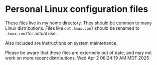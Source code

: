 # Personal Linux configuration files

These files live in my home directory. They should be common to many Linux
distributions. Files like `dot.tmux.conf` should be renamed to `.tmux.conf`for
actual use.

Also included are instructions on system maintenance.

Please be aware that these files are extermely out of date, and may not work on more
recent distributions.
Wed Apr  2 08:24:19 AM MDT 2025

